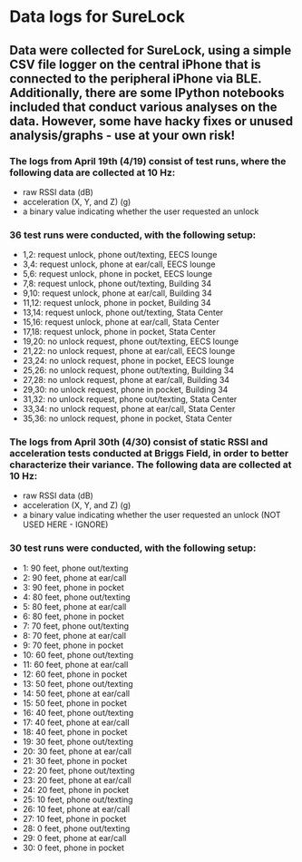 # Data logs for SureLock

## Data were collected for SureLock, using a simple CSV file logger on the central iPhone that is connected to the peripheral iPhone via BLE. Additionally, there are some IPython notebooks included that conduct various analyses on the data. However, some have hacky fixes or unused analysis/graphs - use at your own risk!

### The logs from April 19th (4/19) consist of test runs, where the following data are collected at 10 Hz:
* raw RSSI data (dB)
* acceleration (X, Y, and Z) (g)
* a binary value indicating whether the user requested an unlock

### 36 test runs were conducted, with the following setup:
* 1,2: request unlock, phone out/texting, EECS lounge
* 3,4: request unlock, phone at ear/call, EECS lounge
* 5,6: request unlock, phone in pocket, EECS lounge
* 7,8: request unlock, phone out/texting, Building 34
* 9,10: request unlock, phone at ear/call, Building 34
* 11,12: request unlock, phone in pocket, Building 34
* 13,14: request unlock, phone out/texting, Stata Center
* 15,16: request unlock, phone at ear/call, Stata Center
* 17,18: request unlock, phone in pocket, Stata Center
* 19,20: no unlock request, phone out/texting, EECS lounge
* 21,22: no unlock request, phone at ear/call, EECS lounge
* 23,24: no unlock request, phone in pocket, EECS lounge
* 25,26: no unlock request, phone out/texting, Building 34
* 27,28: no unlock request, phone at ear/call, Building 34
* 29,30: no unlock request, phone in pocket, Building 34
* 31,32: no unlock request, phone out/texting, Stata Center
* 33,34: no unlock request, phone at ear/call, Stata Center
* 35,36: no unlock request, phone in pocket, Stata Center

### The logs from April 30th (4/30) consist of static RSSI and acceleration tests conducted at Briggs Field, in order to better characterize their variance. The following data are collected at 10 Hz:
* raw RSSI data (dB)
* acceleration (X, Y, and Z) (g)
* a binary value indicating whether the user requested an unlock (NOT USED HERE - IGNORE)

### 30 test runs were conducted, with the following setup:
* 1: 90 feet, phone out/texting
* 2: 90 feet, phone at ear/call
* 3: 90 feet, phone in pocket
* 4: 80 feet, phone out/texting
* 5: 80 feet, phone at ear/call
* 6: 80 feet, phone in pocket
* 7: 70 feet, phone out/texting
* 8: 70 feet, phone at ear/call
* 9: 70 feet, phone in pocket
* 10: 60 feet, phone out/texting
* 11: 60 feet, phone at ear/call
* 12: 60 feet, phone in pocket
* 13: 50 feet, phone out/texting
* 14: 50 feet, phone at ear/call
* 15: 50 feet, phone in pocket
* 16: 40 feet, phone out/texting
* 17: 40 feet, phone at ear/call
* 18: 40 feet, phone in pocket
* 19: 30 feet, phone out/texting
* 20: 30 feet, phone at ear/call
* 21: 30 feet, phone in pocket
* 22: 20 feet, phone out/texting
* 23: 20 feet, phone at ear/call
* 24: 20 feet, phone in pocket
* 25: 10 feet, phone out/texting
* 26: 10 feet, phone at ear/call
* 27: 10 feet, phone in pocket
* 28: 0 feet, phone out/texting
* 29: 0 feet, phone at ear/call
* 30: 0 feet, phone in pocket
